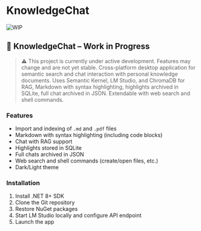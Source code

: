 # KnowledgeChat

![WIP](https://img.shields.io/badge/status-WIP-orange)
## 🚧 KnowledgeChat – Work in Progress

> ⚠️ This project is currently under active development. Features may change and are not yet stable.
Cross-platform desktop application for semantic search and chat interaction with personal knowledge documents. Uses Semantic Kernel, LM Studio, and ChromaDB for RAG, Markdown with syntax highlighting, highlights archived in SQLite, full chat archived in JSON. Extendable with web search and shell commands.

### Features
- Import and indexing of `.md` and `.pdf` files
- Markdown with syntax highlighting (including code blocks)
- Chat with RAG support
- Highlights stored in SQLite
- Full chats archived in JSON
- Web search and shell commands (create/open files, etc.)
- Dark/Light theme

### Installation
1. Install .NET 8+ SDK
2. Clone the Git repository
3. Restore NuGet packages
4. Start LM Studio locally and configure API endpoint
5. Launch the app
